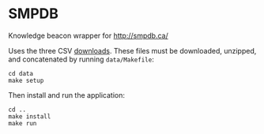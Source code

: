 # SMPDB

Knowledge beacon wrapper for http://smpdb.ca/

Uses the three CSV [downloads](http://smpdb.ca/downloads). These files must be
downloaded, unzipped, and concatenated by running `data/Makefile`:

```
cd data
make setup
```

Then install and run the application:

```
cd ..
make install
make run
```
